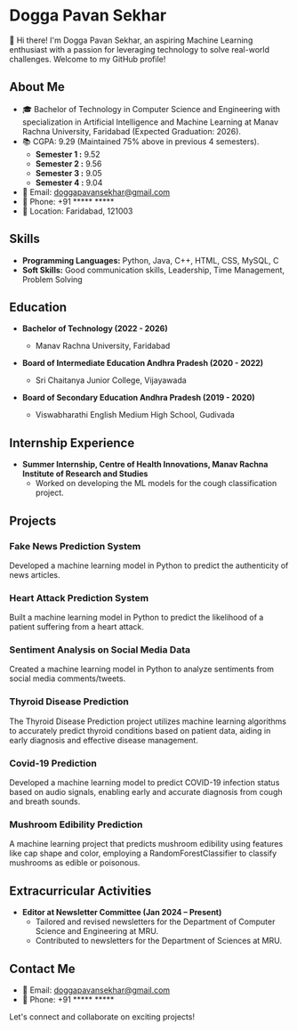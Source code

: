 # Dogga Pavan Sekhar

👋 Hi there! I'm Dogga Pavan Sekhar, an aspiring Machine Learning enthusiast with a passion for leveraging technology to solve real-world challenges. Welcome to my GitHub profile!

## About Me

- 🎓 Bachelor of Technology in Computer Science and Engineering with specialization in Artificial Intelligence and Machine Learning at Manav Rachna University, Faridabad (Expected Graduation: 2026).
- 📚 CGPA: 9.29 (Maintained 75% above in previous 4 semesters).
  - **Semester 1 :** 9.52
  - **Semester 2 :** 9.56
  - **Semester 3 :** 9.05
  - **Semester 4 :** 9.04 
- 📧 Email: doggapavansekhar@gmail.com
- 📱 Phone: +91 ***** *****
- 📍 Location: Faridabad, 121003

## Skills

- **Programming Languages:** Python, Java, C++, HTML, CSS, MySQL, C
- **Soft Skills:** Good communication skills, Leadership, Time Management, Problem Solving

## Education

- **Bachelor of Technology (2022 - 2026)**
  - Manav Rachna University, Faridabad

- **Board of Intermediate Education Andhra Pradesh (2020 - 2022)**
  - Sri Chaitanya Junior College, Vijayawada

- **Board of Secondary Education Andhra Pradesh (2019 - 2020)**
  - Viswabharathi English Medium High School, Gudivada
 
## Internship Experience

- **Summer Internship, Centre of Health Innovations, Manav Rachna Institute of Research and Studies**
  - Worked on developing the ML models for the cough classification project.

## Projects

### Fake News Prediction System
Developed a machine learning model in Python to predict the authenticity of news articles.

### Heart Attack Prediction System
Built a machine learning model in Python to predict the likelihood of a patient suffering from a heart attack.

### Sentiment Analysis on Social Media Data
Created a machine learning model in Python to analyze sentiments from social media comments/tweets.

### Thyroid Disease Prediction
The Thyroid Disease Prediction project utilizes machine learning algorithms to accurately predict thyroid conditions based on patient data, aiding in early diagnosis and effective disease management.

### Covid-19 Prediction 
Developed a machine learning model to predict COVID-19 infection status based on audio signals, enabling early and accurate diagnosis from cough and breath sounds.

### Mushroom Edibility Prediction
A machine learning project that predicts mushroom edibility using features like cap shape and color, employing a RandomForestClassifier to classify mushrooms as edible or poisonous.

## Extracurricular Activities

- **Editor at Newsletter Committee (Jan 2024 – Present)**
  - Tailored and revised newsletters for the Department of Computer Science and Engineering at MRU.
  - Contributed to newsletters for the Department of Sciences at MRU.

## Contact Me

- 📧 Email: doggapavansekhar@gmail.com
- 📱 Phone: +91 ***** *****

Let's connect and collaborate on exciting projects!

